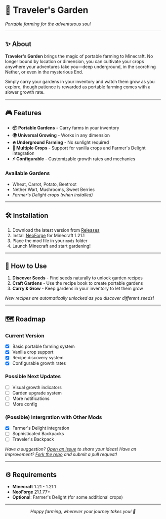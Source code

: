 # 🌱 Traveler's Garden

*Portable farming for the adventurous soul*

---

## ✨ About

**Traveler's Garden** brings the magic of portable farming to Minecraft. No longer bound by location or dimension, you can cultivate your crops anywhere your adventures take you—deep underground, in the scorching Nether, or even in the mysterious End.

Simply carry your gardens in your inventory and watch them grow as you explore, though patience is rewarded as portable farming comes with a slower growth rate.

---

## 🎮 Features

- **📦 Portable Gardens** - Carry farms in your inventory
- **🌍 Universal Growing** - Works in any dimension  
- **🔥 Underground Farming** - No sunlight required
- **🍃 Multiple Crops** - Support for vanilla crops and Farmer's Delight integration
- **⚡ Configurable** - Customizable growth rates and mechanics

### Available Gardens
- Wheat, Carrot, Potato, Beetroot
- Nether Wart, Mushrooms, Sweet Berries  
- *Farmer's Delight crops (when installed)*

---

## 🛠️ Installation

1. Download the latest version from [Releases](../../releases)
2. Install [NeoForge](https://neoforged.net/) for Minecraft 1.21.1
3. Place the mod file in your `mods` folder
4. Launch Minecraft and start gardening!

---

## 📖 How to Use

1. **Discover Seeds** - Find seeds naturally to unlock garden recipes
2. **Craft Gardens** - Use the recipe book to create portable gardens
3. **Carry & Grow** - Keep gardens in your inventory to let them grow

*New recipes are automatically unlocked as you discover different seeds!*

---

## 🗺️ Roadmap

### Current Version
- [x] Basic portable farming system
- [x] Vanilla crop support
- [x] Recipe discovery system
- [x] Configurable growth rates

### Possible Next Updates
- [ ] Visual growth indicators
- [ ] Garden upgrade system
- [ ] More notifications
- [ ] More config

### (Possible) Intergration with Other Mods
- [x] Farmer's Delight integration
- [ ] Sophisticated Backpacks
- [ ] Traveler's Backpack

*Have a suggestion? [Open an issue](../../issues) to share your ideas!*
*Have an Improvement? [Fork the repo](https://github.com/EtkaPerry/Travelers-Garden) and submit a pull request!*

---

## ⚙️ Requirements

- **Minecraft** 1.21 - 1.21.1
- **NeoForge** 21.1.77+
- **Optional**: Farmer's Delight (for some additional crops)

---

<div align="center">

*Happy farming, wherever your journey takes you! 🌾*

</div>

